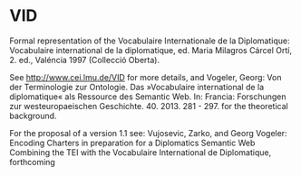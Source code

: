 # VID
Formal representation of the Vocabulaire Internationale de la Diplomatique:
Vocabulaire international de la diplomatique, ed. Maria Milagros Cárcel Ortí, 2. ed., Valéncia 1997 (Collecció Oberta).

See http://www.cei.lmu.de/VID for more details, and Vogeler, Georg: Von der Terminologie zur Ontologie. Das »Vocabulaire international de la diplomatique« als Ressource des Semantic Web.
In: Francia: Forschungen zur westeuropaeischen Geschichte. 40. 2013. 281 - 297. for the theoretical background.

For the proposal of a version 1.1 see:
Vujosevic, Zarko, and Georg Vogeler: Encoding Charters in preparation for a Diplomatics Semantic Web 
Combining the TEI with the Vocabulaire International de Diplomatique, forthcoming
